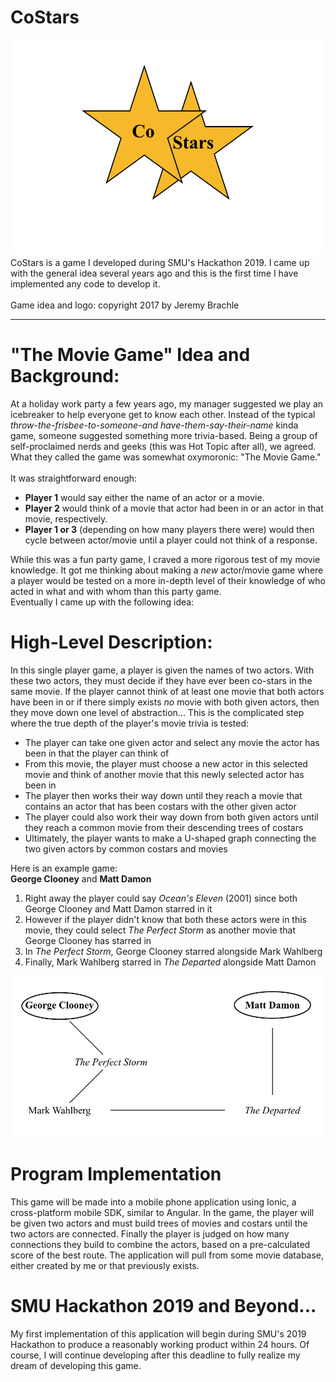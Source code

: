 # CoStars
<img src="Design/Co-Stars.png">
CoStars is a game I developed during SMU's Hackathon 2019. I came up with the general idea several years ago and this is the first time I have implemented any code to develop it. <br><br> Game idea and logo: copyright 2017 by Jeremy Brachle

<hr>

# "The Movie Game" Idea and Background:
At a holiday work party a few years ago, my manager suggested we play an icebreaker to help everyone get to know each other. Instead of the typical _throw-the-frisbee-to-someone-and have-them-say-their-name_ kinda game, someone suggested something more trivia-based. Being a group of self-proclaimed nerds and geeks (this was Hot Topic after all), we agreed. What they called the game was somewhat oxymoronic: "The Movie Game." <br><br>It was straightforward enough:

* __Player 1__ would say either the name of an actor or a movie.
* __Player 2__ would think of a movie that actor had been in or an actor in that movie, respectively.
* __Player 1 or 3__ (depending on how many players there were) would then cycle between actor/movie until a player could not think of a response.

While this was a fun party game, I craved a more rigorous test of my movie knowledge. It got me thinking about making a _new_ actor/movie game where a player would be tested on a more in-depth level of their knowledge of who acted in what and with whom than this party game. <br>Eventually I came up with the following idea:

# High-Level Description:
In this single player game, a player is given the names of two actors. With these two actors, they must decide if they have ever been co-stars in the same movie. If the player cannot think of at least one movie that both actors have been in or if there simply exists _no_ movie with both given actors, then they move down one level of abstraction... This is the complicated step where the true depth of the player's movie trivia is tested: <br>
* The player can take one given actor and select any movie the actor has been in that the player can think of
* From this movie, the player must choose a new actor in this selected movie and think of another movie that this newly selected actor has been in
* The player then works their way down until they reach a movie that contains an actor that has been costars with the other given actor
* The player could also work their way down from both given actors until they reach a common movie from their descending trees of costars
* Ultimately, the player wants to make a U-shaped graph connecting the two given actors by common costars and movies

Here is an example game:<br>
__George Clooney__ and __Matt Damon__
1. Right away the player could say _Ocean's Eleven_ (2001) since both George Clooney and Matt Damon starred in it
2. However if the player didn't know that both these actors were in this movie, they could select _The Perfect Storm_ as another movie that George Clooney has starred in
3. In _The Perfect Storm_, George Clooney starred alongside Mark Wahlberg
4. Finally, Mark Wahlberg starred in _The Departed_ alongside Matt Damon

<img src="Design/costarsgame.png">

# Program Implementation
This game will be made into a mobile phone application using Ionic, a cross-platform mobile SDK, similar to Angular. In the game, the player will be given two actors and must build trees of movies and costars until the two actors are connected. Finally the player is judged on how many connections they build to combine the actors, based on a pre-calculated score of the best route. The application will pull from some movie database, either created by me or that previously exists.

# SMU Hackathon 2019 and Beyond...
My first implementation of this application will begin during SMU's 2019 Hackathon to produce a reasonably working product within 24 hours. Of course, I will continue developing after this deadline to fully realize my dream of developing this game. 
